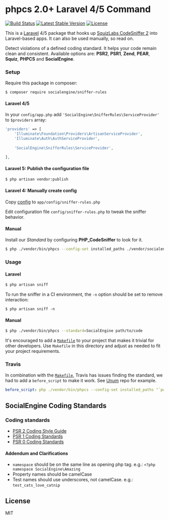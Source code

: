 # phpcs 2.0+ Laravel 4/5 Command
[![Build Status](https://travis-ci.org/SocialEngine/sniffer-rules.svg?branch=master)](https://travis-ci.org/SocialEngine/sniffer-rules)
[![Latest Stable Version](https://poser.pugx.org/SocialEngine/sniffer-rules/version.png)](https://packagist.org/packages/SocialEngine/sniffer-rules)
[![License](https://poser.pugx.org/SocialEngine/sniffer-rules/license.svg)](https://packagist.org/packages/SocialEngine/sniffer-rules)

This is a [Laravel](http://laravel.com/) 4/5 package that hooks up 
[SquizLabs CodeSniffer 2](https://github.com/squizlabs/PHP_CodeSniffer) 
into Laravel-based apps. It can also be used manually, so read on.

Detect violations of a defined coding standard. It helps your code remain 
clean and consistent. Available options are: **PSR2**, **PSR1**, **Zend**, 
**PEAR**, **Squiz**, **PHPCS** and **SocialEngine**.

### Setup

Require this package in composer:

```
$ composer require socialengine/sniffer-rules
```

#### Laravel 4/5

In your `config/app.php` add `'SocialEngine\SnifferRules\ServiceProvider'` 
to `$providers` array:

```php
'providers' => [
    'Illuminate\Foundation\Providers\ArtisanServiceProvider',
    'Illuminate\Auth\AuthServiceProvider',
    
    'SocialEngine\SnifferRules\ServiceProvider',

],
```
#### Laravel 5: Publish the configuration file

```bash
$ php artisan vendor:publish
```

#### Laravel 4: Manually create config

Copy [config](src/SocialEngine/SnifferRules/config/config.php) to 
`app/config/sniffer-rules.php` 

Edit configuration file `config/sniffer-rules.php` to tweak the sniffer behavior.

#### Manual

Install our _Standard_ by configuring **PHP_CodeSniffer** to look for it. 

```bash
$ php ./vendor/bin/phpcs --config-set installed_paths ./vendor/socialengine/src/Socialengine/SnifferRules/Standard/
```

### Usage
#### Laravel
```bash
$ php artisan sniff
```
    
To run the sniffer in a CI environment, the `-n` option should be set to remove
interaction:

```
$ php artisan sniff -n
```

#### Manual

```bash
$ php ./vendor/bin/phpcs --standard=SocialEngine path/to/code 
```

It's encouraged to add a [`Makefile`](Makefile) to your project that makes it 
trivial for other developers. Use `Makefile` in this directory and adjust as 
needed to fit your project requirements.

### Travis

In combination with the [`Makefile`](Makefile), Travis has issues finding the
standard, we had to add a `before_script` to make it work. See 
[Unum](https://github.com/SocialEngine/Unum) repo for example.

```yml
before_script: php ./vendor/bin/phpcs --config-set installed_paths "`pwd`/vendor/socialengine/sniffer-rules/src/SocialEngine/SnifferRules/Standard/"
```

## SocialEngine Coding Standards

### Coding standards

* [PSR 2 Coding Style Guide](https://github.com/php-fig/fig-standards/blob/master/accepted/PSR-2-coding-style-guide.md)
* [PSR 1 Coding Standards](https://github.com/php-fig/fig-standards/blob/master/accepted/PSR-1-basic-coding-standard.md)
* [PSR 0 Coding Standards](https://github.com/php-fig/fig-standards/blob/master/accepted/PSR-0.md)

#### Addendum and Clarifications

* `namespace` should be on the same line as opening php tag. e.g.: `<?php namespace SocialEngine\Amazing`
* Property names should be camelCase
* Test names should use underscores, not camelCase. e.g.: `test_cats_love_catnip`

## License

MIT
